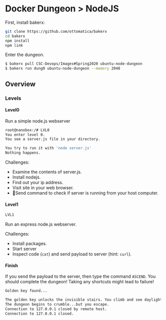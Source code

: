 # Docker Dungeon > NodeJS

First, install bakerx:

```bash
git clone https://github.com/ottomatica/bakerx
cd bakerx
npm install
npm link
```

Enter the dungeon.

```bash
$ bakerx pull CSC-Devops/Images#Spring2020 ubuntu-node-dungeon
$ bakerx run dung0 ubuntu-node-dungeon --memory 2048
```

## Overview

### Levels

#### Level0

Run a simple node.js webserver

```bash
root@nanobox:/# LVL0
You enter level 0.
You see a server.js file in your directory.

You try to run it with 'node server.js'
Nothing happens.

```

Challenges:

* Examine the contents of server.js.
* Install nodejs.
* Find out your ip address.
* Visit site in your web browser.
* 🔮Send command to check if server is running from your host computer.

#### Level1

```bash
LVL1
```

Run an express node.js webserver.

Challenges:

* Install packages.
* Start server
* Inspect code (`cat`) and send payload to server (hint: `curl`).

#### Finish

If you send the payload to the server, then type the command `ASCEND`. You should complete the dungeon! Taking any shortcuts might lead to failure!

```bash
Golden key found...

The golden key unlocks the invisible stairs. You climb and see daylight.
The dungeon begins to crumble...but you escape.
Connection to 127.0.0.1 closed by remote host.
Connection to 127.0.0.1 closed.
```




